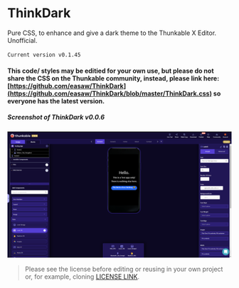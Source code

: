 # ThinkDark
Pure CSS, to enhance and give a dark theme to the Thunkable X Editor. Unofficial.

`Current version v0.1.45`

#### This code/ styles may be editied for your own use, but **please do not share the CSS on the Thunkable community**, instead, please link here: [https://github.com/easaw/ThinkDark](https://github.com/easaw/ThinkDark/blob/master/ThinkDark.css) so everyone has the latest version.

##### *Screenshot of ThinkDark v0.0.6*
![ThinkDark v0.0.6](https://github.com/easaw/ThinkDark/blob/master/ThinkDark-Theme-Designer-View-v0.0.6.png)


> Please see the license before editing or reusing in your own project or, for example, cloning [LICENSE LINK](https://github.com/easaw/ThinkDark/blob/master/LICENSE).
